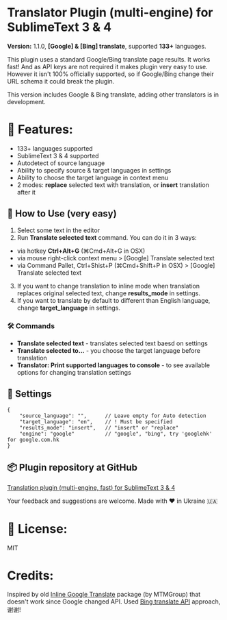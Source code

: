 Translator Plugin (multi-engine) for SublimeText 3 & 4
======================================================

**Version:** 1.1.0, **[Google] & [Bing] translate**, supported **133+** languages.

This plugin uses a standard Google/Bing translate page results. It works fast! And as API keys are not required it makes plugin very easy to use. However it isn't 100% officially supported, so if Google/Bing change their URL schema it could break the plugin.

This version includes Google & Bing translate, adding other translators is in development.

🎯 Features:
============

* 133+ languages supported 
* SublimeText 3 & 4 supported
* Autodetect of source language
* Ability to specify source & target languages in settings
* Ability to choose the target language in context menu
* 2 modes: **replace** selected text with translation, or **insert** translation after it

## 🚀 How to Use (very easy)

1. Select some text in the editor
2. Run **Translate selected text** command. 
You can do it in 3 ways:
- via hotkey **Ctrl+Alt+G** (⌘Cmd+Alt+G in OSX)
- via mouse right-click context menu > [Google] Translate selected text
- via Command Pallet, Ctrl+Shist+P (⌘Cmd+Shift+P in OSX) > [Google] Translate selected text
3. If you want to change translation to inline mode when translation replaces original selected text, change **results_mode** in settings.
4. If you want to translate by default to different than English language, change **target_language** in settings.

### 🛠️ Commands
- **Translate selected text** - translates selected text baesd on settings
- **Translate selected to...** - you choose the target language before translation
- **Translator: Print supported languages to console** - to see available options for changing translation settings

## 🧰 Settings

    {
        "source_language": "",      // Leave empty for Auto detection
        "target_language": "en",    // ! Must be specified  
        "results_mode": "insert",   // "insert" or "replace" 
        "engine": "google"          // "google", "bing", try 'googlehk' for google.com.hk  
    }

## 📦️ Plugin repository at GitHub

[Translation plugin (multi-engine, fast) for SublimeText 3 & 4](https://github.com/dmytrovoytko/sublimetext-translate)

Your feedback and suggestions are welcome.
Made with ❤️ in Ukraine 🇺🇦

📄 License:
===========

MIT

Credits:
========

Inspired by old [Inline Google Translate](https://packagecontrol.io/packages/Inline%20Google%20Translate) package (by MTMGroup) that doesn't work since Google changed API.
Used [Bing translate API](https://github.com/plainheart/bing-translate-api) approach, 谢谢! 
